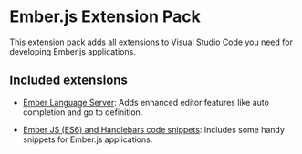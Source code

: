 # Ember.js Extension Pack

This extension pack adds all extensions to Visual Studio Code you need for developing Ember.js applications.

## Included extensions

* [Ember Language Server](https://marketplace.visualstudio.com/items?itemName=emberjs.vscode-ember): Adds enhanced editor features like auto completion and go to definition.

* [Ember JS (ES6) and Handlebars code snippets](https://marketplace.visualstudio.com/items?itemName=phanitejakomaravolu.EmberES6Snippets): Includes some handy snippets for Ember.js applications.
